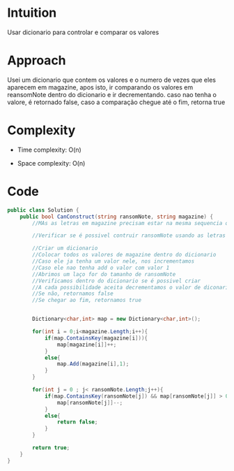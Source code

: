 # Intuition
Usar dicionario para controlar e comparar os valores 

# Approach
Usei um dicionario que contem os valores e o numero de vezes que eles aparecem em magazine, apos isto, ir comparando os valores em reansomNote dentro do dicionario e ir decrementando. caso nao tenha o valore, é retornado false, caso a comparação chegue até o fim, retorna true

# Complexity
- Time complexity: O(n)

- Space complexity: O(n)

# Code
```csharp []
public class Solution {
    public bool CanConstruct(string ransomNote, string magazine) {
        //MAs as letras em magazine precisam estar na mesma sequencia que ransomNote?

        //Verificar se é possivel contruir ransomNote usando as letras dentro de magazine

        //Criar um dicionario
        //Colocar todos os valores de magazine dentro do dicionario
        //Caso ele ja tenha um valor nele, nos incrementamos
        //Caso ele nao tenha add o valor com valor 1
        //Abrimos um laço for do tamanho de ransomNote
        //Verificamos dentro do dicionario se é possivel criar 
        //A cada possibilidade aceita decrementamos o valor de diconario ate 0
        //Se não, retornamos false
        //Se chegar ao fim, retornamos true


        Dictionary<char,int> map = new Dictionary<char,int>();

        for(int i = 0;i<magazine.Length;i++){
            if(map.ContainsKey(magazine[i])){
                map[magazine[i]]++;
            }
            else{
                map.Add(magazine[i],1);
            }
        }

        for(int j = 0 ; j< ransomNote.Length;j++){
            if(map.ContainsKey(ransomNote[j]) && map[ransomNote[j]] > 0){
                map[ransomNote[j]]--;
            }
            else{
                return false;
            }
        }

        return true;
    }
}
```
